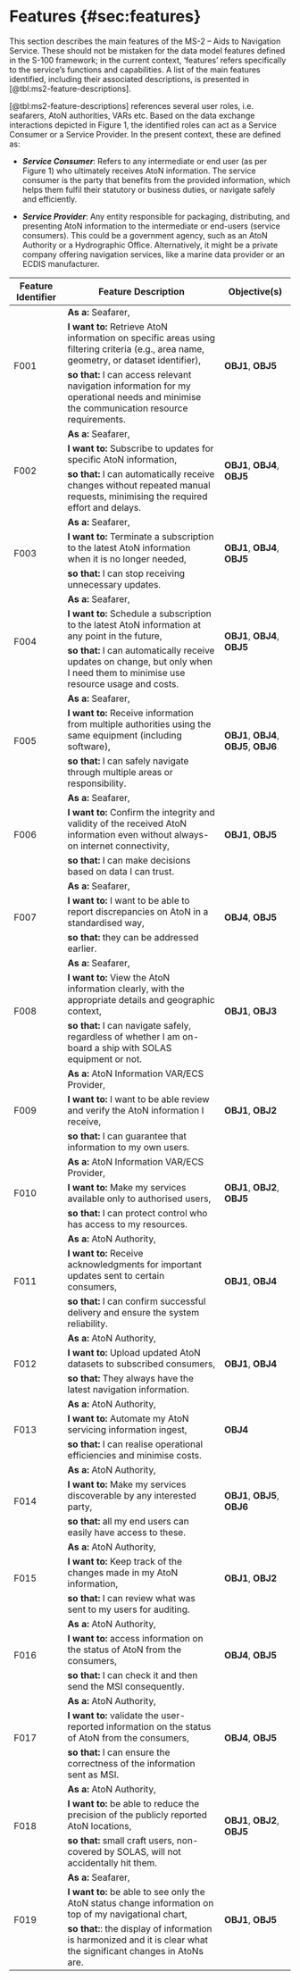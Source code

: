 # Features {#sec:features}

This section describes the main features of the MS-2 – Aids to Navigation Service. These should not be mistaken for the data model features defined in the S-100 framework; in the current context, ‘features’ refers specifically to the service’s functions and capabilities. A list of the main features identified, including their associated descriptions, is presented in [@tbl:ms2-feature-descriptions].

[@tbl:ms2-feature-descriptions] references several user roles, i.e. seafarers, AtoN authorities, VARs etc. Based on the data exchange interactions depicted in Figure 1, the identified roles can act as a Service Consumer or a Service Provider. In the present context, these are defined as:

* ***Service Consumer***: Refers to any intermediate or end user (as per Figure 1) who ultimately receives AtoN information. The service consumer is the party that benefits from the provided information, which helps them fulfil their statutory or business duties, or navigate safely and efficiently.

* ***Service Provider***: Any entity responsible for packaging, distributing, and presenting AtoN information to the intermediate or end-users (service consumers). This could be a government agency, such as an AtoN Authority or a Hydrographic Office. Alternatively, it might be a private company offering navigation services, like a marine data provider or an ECDIS manufacturer.

<div id="html_table" caption="MS-2 Feature Descriptions. {#tbl:ms2-feature-descriptions}">
<table>
<thead>
<tr>
  <th>Feature Identifier</th>
  <th>Feature Description</th>
  <th>Objective(s)</th>
</tr>
</thead>
<tbody>
<tr>
  <td rowspan="3">F001</td>
  <td><strong>As a:</strong> Seafarer,</td>
  <td rowspan="3"><strong>OBJ1</strong>, <strong>OBJ5</strong></td>
</tr>
<tr>
  <td><strong>I want to:</strong> Retrieve AtoN information on specific areas using filtering criteria (e.g., area name, geometry, or dataset identifier), <br/></td>
</tr>
<tr>
  <td><strong>so that:</strong> I can access relevant navigation information for my operational needs and minimise the communication resource requirements.</td>
</tr>
<tr>
  <td rowspan="3">F002</td>
  <td><strong>As a:</strong> Seafarer,</td>
  <td rowspan="3"><strong>OBJ1</strong>, <strong>OBJ4</strong>, <strong>OBJ5</strong></td>
</tr>
<tr>
  <td><strong>I want to:</strong> Subscribe to updates for specific AtoN information, <br/></td>
</tr>
<tr>
  <td><strong>so that:</strong> I can automatically receive changes without repeated manual requests, minimising the required effort and delays.</td>
</tr>
<tr>
  <td rowspan="3">F003</td>
  <td><strong>As a:</strong> Seafarer,</td>
  <td rowspan="3"><strong>OBJ1</strong>, <strong>OBJ4</strong>, <strong>OBJ5</strong></td>
</tr>
<tr>
  <td><strong>I want to:</strong> Terminate a subscription to the latest AtoN information when it is no longer needed,</td>
</tr>
<tr>
  <td><strong>so that:</strong> I can stop receiving unnecessary updates.</td>
</tr>
<tr>
  <td rowspan="3">F004</td>
  <td><strong>As a:</strong> Seafarer,</td>
  <td rowspan="3"><strong>OBJ1</strong>, <strong>OBJ4</strong>, <strong>OBJ5</strong></td>
</tr>
<tr>
  <td><strong>I want to:</strong> Schedule a subscription to the latest AtoN information at any point in the future,</td>
</tr>
<tr>
  <td><strong>so that:</strong> I can automatically receive updates on change, but only when I need them to minimise use resource usage and costs.</td>
</tr>
<tr>
  <td rowspan="3">F005</td>
  <td><strong>As a:</strong> Seafarer,</td>
  <td rowspan="3"><strong>OBJ1</strong>, <strong>OBJ4</strong>, <strong>OBJ5</strong>, <strong>OBJ6</strong></td>
</tr>
<tr>
  <td><strong>I want to:</strong> Receive information from multiple authorities using the same equipment  (including software),</td>
</tr>
<tr>
  <td><strong>so that:</strong> I can safely navigate through multiple areas or responsibility.</td>
</tr>
<tr>
  <td rowspan="3">F006</td>
  <td><strong>As a:</strong> Seafarer,</td>
  <td rowspan="3"><strong>OBJ1</strong>, <strong>OBJ5</strong></td>
</tr>
<tr>
  <td><strong>I want to:</strong> Confirm the integrity and validity of the received AtoN information even without always-on internet connectivity,</td>
</tr>
<tr>
  <td><strong>so that:</strong> I can make decisions based on data I can trust.</td>
</tr>
<tr>
  <td rowspan="3">F007</td>
  <td><strong>As a:</strong> Seafarer,</td>
  <td rowspan="3"><strong>OBJ4</strong>, <strong>OBJ5</strong></td>
</tr>
<tr>
  <td><strong>I want to:</strong> I want to be able to report discrepancies on AtoN in a standardised way,</td>
</tr>
<tr>
  <td><strong>so that:</strong> they can be addressed earlier.</td>
</tr>
<tr>
  <td rowspan="3">F008</td>
  <td><strong>As a:</strong> Seafarer,</td>
  <td rowspan="3"><strong>OBJ1</strong>, <strong>OBJ3</strong></td>
</tr>
<tr>
  <td><strong>I want to:</strong> View the AtoN information clearly, with the appropriate details and geographic context,</td>
</tr>
<tr>
  <td><strong>so that:</strong> I can navigate safely, regardless of whether I am on-board a ship with SOLAS equipment or not.</td>
</tr>
<tr>
  <td rowspan="3">F009</td>
  <td><strong>As a:</strong> AtoN Information VAR/ECS Provider,</td>
  <td rowspan="3"><strong>OBJ1</strong>, <strong>OBJ2</strong></td>
</tr>
<tr>
  <td><strong>I want to:</strong> I want to be able review and verify the AtoN information I receive,</td>
</tr>
<tr>
  <td><strong>so that:</strong> I can guarantee that information to my own users.</td>
</tr>
<tr>
  <td rowspan="3">F010</td>
  <td><strong>As a:</strong> AtoN Information VAR/ECS Provider,</td>
  <td rowspan="3"><strong>OBJ1</strong>, <strong>OBJ2</strong>, <strong>OBJ5</strong></td>
</tr>
<tr>
  <td><strong>I want to:</strong> Make my services available only to authorised users,</td>
</tr>
<tr>
  <td><strong>so that:</strong> I can protect control who has access to my resources.</td>
</tr>
<tr>
  <td rowspan="3">F011</td>
  <td><strong>As a:</strong> AtoN Authority,</td>
  <td rowspan="3"><strong>OBJ1</strong>, <strong>OBJ4</strong></td>
</tr>
<tr>
  <td><strong>I want to:</strong> Receive acknowledgments for important updates sent to certain consumers,</td>
</tr>
<tr>
  <td><strong>so that:</strong> I can confirm successful delivery and ensure the system reliability.</td>
</tr>
<tr>
  <td rowspan="3">F012</td>
  <td><strong>As a:</strong> AtoN Authority,</td>
  <td rowspan="3"><strong>OBJ1</strong>, <strong>OBJ4</strong></td>
</tr>
<tr>
  <td><strong>I want to:</strong> Upload updated AtoN datasets to subscribed consumers, </td>
</tr>
<tr>
  <td><strong>so that:</strong> They always have the latest navigation information.</td>
</tr>
<tr>
  <td rowspan="3">F013</td>
  <td><strong>As a:</strong> AtoN Authority,</td>
  <td rowspan="3"><strong>OBJ4</strong></td>
</tr>
<tr>
  <td><strong>I want to:</strong> Automate my AtoN servicing information ingest,</td>
</tr>
<tr>
  <td><strong>so that:</strong> I can realise operational efficiencies and minimise costs.</td>
</tr>
<tr>
  <td rowspan="3">F014</td>
  <td><strong>As a:</strong> AtoN Authority,</td>
  <td rowspan="3"><strong>OBJ1</strong>,  <strong>OBJ5</strong>, <strong>OBJ6</strong></td>
</tr>
<tr>
  <td><strong>I want to:</strong> Make my services discoverable by any interested party,</td>
</tr>
<tr>
  <td><strong>so that:</strong> all my end users can easily have access to these.</td>
</tr>
<tr>
  <td rowspan="3">F015</td>
  <td><strong>As a:</strong> AtoN Authority,</td>
  <td rowspan="3"><strong>OBJ1</strong>, <strong>OBJ2</strong></td>
</tr>
<tr>
  <td><strong>I want to:</strong> Keep track of the changes made in my AtoN information,</td>
</tr>
<tr>
  <td><strong>so that:</strong> I can review what was sent to my users for auditing.</td>
</tr>
<tr>
  <td rowspan="3">F016 </td>
  <td><strong>As a:</strong>  AtoN Authority,</td>
  <td rowspan="3"><strong>OBJ4</strong>, <strong>OBJ5</strong></td>
</tr>
<tr>
  <td><strong>I want to:</strong>  access information on the status of AtoN from the consumers,</td>
</tr>
<tr>
  <td><strong>so that:</strong> I can check it and then send the MSI consequently.</td>
</tr>
<tr>
  <td rowspan="3">F017</td>
  <td><strong>As a:</strong> AtoN Authority,</td>
  <td rowspan="3"><strong>OBJ4</strong>, <strong>OBJ5</strong></td>
</tr>
<tr>
  <td><strong>I want to:</strong> validate the user-reported information on the status of AtoN from the consumers,</td>
</tr>
<tr>
  <td><strong>so that:</strong> I can ensure the correctness of the information sent as MSI.</td>
</tr>
<tr>
  <td rowspan="3">F018</td>
  <td><strong>As a:</strong> AtoN Authority,</td>
  <td rowspan="3"><strong>OBJ1</strong>, <strong>OBJ2</strong>, <strong>OBJ5</strong></td>
</tr>
<tr>
  <td><strong>I want to:</strong> be able to reduce the precision of the publicly reported AtoN locations,</td>
</tr>
<tr>
  <td><strong>so that:</strong> small craft users, non-covered by SOLAS, will not accidentally hit them.</td>
</tr>
<tr>
  <td rowspan="3">F019</td>
  <td><strong>As a:</strong> Seafarer,</td>
  <td rowspan="3"><strong>OBJ1</strong>, <strong>OBJ5</strong></td>
</tr>
<tr>
  <td><strong>I want to:</strong> be able to see only the AtoN status change information on top of my navigational chart,</td>
</tr>
<tr>
  <td><strong>so that:</strong>: the display of information is harmonized and it is clear what the significant changes in AtoNs are.</td>
</tr>
</tbody>
</table>
</div>